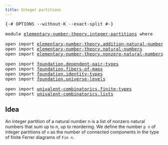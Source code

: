 ```yaml
---
title: Integer partitions
---
```


<pre class="Agda"><a id="44" class="Symbol">{-#</a> <a id="48" class="Keyword">OPTIONS</a> <a id="56" class="Pragma">--without-K</a> <a id="68" class="Pragma">--exact-split</a> <a id="82" class="Symbol">#-}</a>

<a id="87" class="Keyword">module</a> <a id="94" href="elementary-number-theory.integer-partitions.html" class="Module">elementary-number-theory.integer-partitions</a> <a id="138" class="Keyword">where</a>

<a id="145" class="Keyword">open</a> <a id="150" class="Keyword">import</a> <a id="157" href="elementary-number-theory.addition-natural-numbers.html" class="Module">elementary-number-theory.addition-natural-numbers</a>
<a id="207" class="Keyword">open</a> <a id="212" class="Keyword">import</a> <a id="219" href="elementary-number-theory.natural-numbers.html" class="Module">elementary-number-theory.natural-numbers</a>
<a id="260" class="Keyword">open</a> <a id="265" class="Keyword">import</a> <a id="272" href="elementary-number-theory.nonzero-natural-numbers.html" class="Module">elementary-number-theory.nonzero-natural-numbers</a>

<a id="322" class="Keyword">open</a> <a id="327" class="Keyword">import</a> <a id="334" href="foundation.dependent-pair-types.html" class="Module">foundation.dependent-pair-types</a>
<a id="366" class="Keyword">open</a> <a id="371" class="Keyword">import</a> <a id="378" href="foundation.fibers-of-maps.html" class="Module">foundation.fibers-of-maps</a>
<a id="404" class="Keyword">open</a> <a id="409" class="Keyword">import</a> <a id="416" href="foundation.identity-types.html" class="Module">foundation.identity-types</a>
<a id="442" class="Keyword">open</a> <a id="447" class="Keyword">import</a> <a id="454" href="foundation.universe-levels.html" class="Module">foundation.universe-levels</a>

<a id="482" class="Keyword">open</a> <a id="487" class="Keyword">import</a> <a id="494" href="univalent-combinatorics.finite-types.html" class="Module">univalent-combinatorics.finite-types</a>
<a id="531" class="Keyword">open</a> <a id="536" class="Keyword">import</a> <a id="543" href="univalent-combinatorics.lists.html" class="Module">univalent-combinatorics.lists</a>
</pre>
## Idea

An integer partition of a natural number n is a list of nonzero natural numbers that sum up to n, up to reordering. We define the number `p n` of integer partitions of `n` as the number of connected components in the type of finite Ferrer diagrams of `Fin n`.
